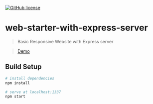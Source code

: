 [![GitHub license](https://img.shields.io/github/license/vikramkute/web-starter-with-express-server.svg)](https://github.com/vikramkute/web-starter-with-express-server/blob/master/LICENSE)

# web-starter-with-express-server

> Basic Responsive Website with Express server

> [Demo](https://vikramkute.github.io/web-starter-with-express-server/)

## Build Setup

``` bash
# install dependencies
npm install

# serve at localhost:1337
npm start
```

